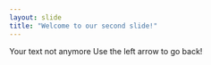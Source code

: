 ```yaml
---
layout: slide
title: "Welcome to our second slide!"
---
```

Your text not anymore
Use the left arrow to go back!
